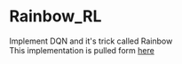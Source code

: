 # Rainbow_RL
Implement DQN and it's trick called Rainbow </br>
This implementation is pulled form [here](https://github.com/Kaixhin/Rainbow)
